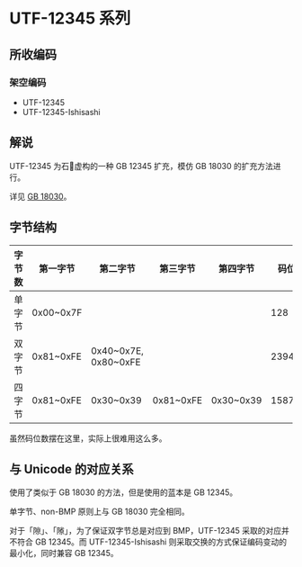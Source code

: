 # UTF-12345 系列

## 所收编码
### 架空编码
- UTF-12345
- UTF-12345-Ishisashi

## 解说
UTF-12345 为石𫁶虚构的一种 GB 12345 扩充，模仿 GB 18030 的扩充方法进行。

详见 [GB 18030](https://github.com/mrhso/IshisashiEncoding/tree/master/%E7%BC%96%E7%A0%81/UTF/GB%2018030)。

## 字节结构
|字节数|第一字节|第二字节|第三字节|第四字节|码位数|注释|
|-|-|-|-|-|-|-|
|单字节|0x00~0x7F||||128||
|双字节|0x81~0xFE|0x40\~0x7E, 0x80\~0xFE|||23940|第二字节跳过了「0x7F」。|
|四字节|0x81~0xFE|0x30~0x39|0x81~0xFE|0x30~0x39|1587600|实际使用 1087996 个。|

虽然码位数摆在这里，实际上很难用这么多。

## 与 Unicode 的对应关系
使用了类似于 GB 18030 的方法，但是使用的蓝本是 GB 12345。

单字节、non-BMP 原则上与 GB 18030 完全相同。

对于「隙」、「𨻶」，为了保证双字节总是对应到 BMP，UTF-12345 采取的对应并不符合 GB 12345。而 UTF-12345-Ishisashi 则采取交换的方式保证编码变动的最小化，同时兼容 GB 12345。
